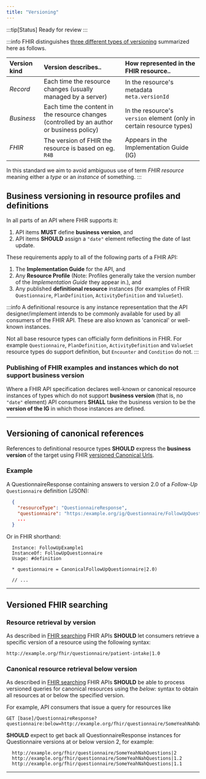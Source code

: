 ```yaml
---
title: "Versioning"
---
```


:::tip[Status]
Ready for review
:::

:::info
FHIR distinguishes [three different types of versioning](https://build.fhir.org/resource.html#versions) summarized here as follows.

| Version kind | Version describes..                      | How represented in the FHIR resource..  |
| :----------- | :--------------------------------------- | :-------------------------------------- |
| *Record*     | Each time the resource changes (usually managed by a server) | In the resource's metadata `meta.versionId` |
| *Business*   | Each time the content in the resource changes (controlled by an author or business policy) | In the resource's `version` element (only in certain resource types)  |
| *FHIR*       | The version of FHIR the resource is based on eg. `R4B` | Appears in the Implementation Guide (IG) |

In this standard we aim to avoid ambiguous use of term *FHIR resource* meaning either a *type* or an *instance* of something.
:::

## Business versioning in resource profiles and definitions

In all parts of an API where FHIR supports it:

1. API items **MUST** define **business version**, and
1. API items **SHOULD** assign a `"date"` element reflecting the date of last update.

These requirements apply to all of the following parts of a FHIR API:

1. The **Implementation Guide** for the API, and
1. Any **Resource Profile** (Note: Profiles generally take the version number of the *Implementation Guide* they appear in.), and
1. Any published **definitional resource** instances (for examples of FHIR `Questionnaire`, `PlanDefinition`, `ActivityDefinition` and `ValueSet`).

:::info
A definitional resource is any instance representation that the API designer/implement intends to be commonly available for used by all consumers of the FHIR API.  These are also known as 'canonical' or well-known instances.

Not all base resource types can officially form definitions in FHIR.  For example `Questionnaire`, `PlanDefinition`, `ActivityDefinition` and `ValueSet` resource types do support definition, but `Encounter` and `Condition` do not.
:::

### Publishing of FHIR examples and instances which do not support business version

Where a FHIR API specification declares well-known or canonical resource instances of types which do not support **business version** (that is, no `"date"` element) API consumers **SHALL** take the business version to be the **version of the IG** in which those instances are defined.

---

## Versioning of canonical references

References to definitional resource types **SHOULD** express the **business version** of the target using FHIR [versioned Canonical Urls](https://build.fhir.org/references.html#canonical).

### Example

A QuestionnaireResponse containing answers to version 2.0 of a *Follow-Up* `Questionnaire` definition (JSON):

```json
  {
    "resourceType": "QuestionnaireResponse",
    "questionnaire": "https:/example.org/ig/Questionnaire/FollowUpQuestionnaire|2.0",
    ...
  }
```

Or in FHIR shorthand:

```fsh
  Instance: FollowUpExample1
  InstanceOf: FollowUpQuestionnaire
  Usage: #definition

  * questionnaire = CanonicalFollowUpQuestionnaire|2.0)
  
  // ...
```

---

## Versioned FHIR searching

### Resource retrieval by version

As described in [FHIR searching](https://build.fhir.org/search.html#versions) FHIR APIs **SHOULD** let consumers retrieve a specific version of a resource using the following syntax:

```http
http://example.org/fhir/questionnaire/patient-intake|1.0
```

### Canonical resource retrieval below version

As described in [FHIR searching](https://build.fhir.org/search.html#versions) FHIR APIs **SHOULD** be able to process versioned queries for canonical resources using the *below:* syntax to obtain all resources at or below the specified version.

For example, API consumers that issue a query for resources like

```http
GET [base]/QuestionnaireResponse?questionnaire:below=http://example.org/fhir/questionnaire/SomeYeahNahQuestions|2
```

**SHOULD** expect to get back all QuestionnaireResponse instances for Questionnaire versions at or below version 2, for example:

```http
  http://example.org/fhir/questionnaire/SomeYeahNahQuestions|2
  http://example.org/fhir/questionnaire/SomeYeahNahQuestions|1.2
  http://example.org/fhir/questionnaire/SomeYeahNahQuestions|1.1
```

---
